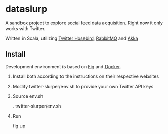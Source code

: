 # dataslurp

A sandbox project to explore social feed data acquisition.  Right now it only works with Twitter.

Written in Scala, utilizing [Twitter Hosebird][1], [RabbitMQ][2] and [Akka][3]

[1]: https://github.com/twitter/hbc
[2]: http://rabbitmq.com
[3]: http://akka.io

## Install

Development environment is based on [Fig][1] and [Docker][2].  

1. Install both according to the instructions on their respective websites
2. Modify twitter-slurper/env.sh to provide your own Twitter API keys
3. Source env.sh

	 . twitter-slurper/env.sh

4. Run

    fig up
